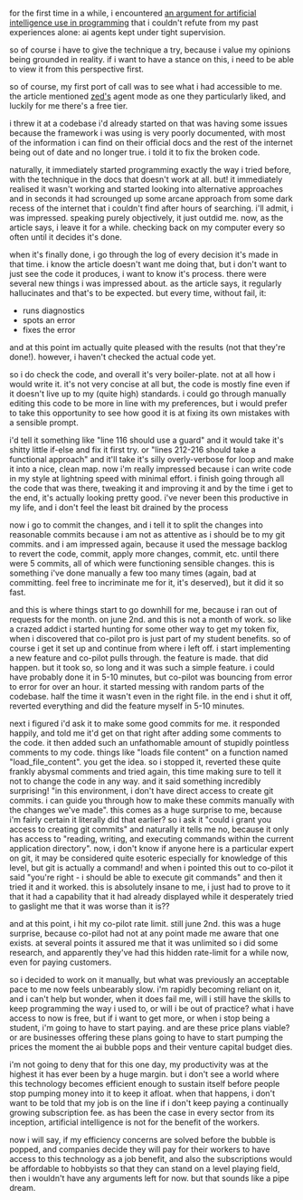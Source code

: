 for the first time in a while, i encountered [an argument for artificial intelligence use in programming](https://fly.io/blog/youre-all-nuts) that i couldn't refute from my past experiences alone: ai agents kept under tight supervision.

so of course i have to give the technique a try, because i value my opinions being grounded in reality. if i want to have a stance on this, i need to be able to view it from this perspective first.

so of course, my first port of call was to see what i had accessible to me. the article mentioned [zed's](https://zed.dev) agent mode as one they particularly liked, and luckily for me there's a free tier.

i threw it at a codebase i'd already started on that was having some issues because the framework i was using is very poorly documented, with most of the information i can find on their official docs and the rest of the internet being out of date and no longer true. i told it to fix the broken code.

naturally, it immediately started programming exactly the way i tried before, with the technique in the docs that doesn't work at all. but! it immediately realised it wasn't working and started looking into alternative approaches and in seconds it had scrounged up some arcane approach from some dark recess of the internet that i couldn't find after hours of searching. i'll admit, i was impressed. speaking purely objectively, it just outdid me. now, as the article says, i leave it for a while. checking back on my computer every so often until it decides it's done.

when it's finally done, i go through the log of every decision it's made in that time. i know the article doesn't want me doing that, but i don't want to just see the code it produces, i want to know it's process. there were several new things i was impressed about. as the article says, it regularly hallucinates and that's to be expected. but every time, without fail, it:

- runs diagnostics
- spots an error
- fixes the error

and at this point im actually quite pleased with the results (not that they're done!). however, i haven't checked the actual code yet.

so i do check the code, and overall it's very boiler-plate. not at all how i would write it. it's not very concise at all but, the code is mostly fine even if it doesn't live up to my (quite high) standards. i could go through manually editing this code to be more in line with my preferences, but i would prefer to take this opportunity to see how good it is at fixing its own mistakes with a sensible prompt.

i'd tell it something like "line 116 should use a guard" and it would take it's shitty little if-else and fix it first try. or "lines 212-216 should take a functional approach" and it'll take it's silly overly-verbose for loop and make it into a nice, clean map. now i'm really impressed because i can write code in my style at lightning speed with minimal effort. i finish going through all the code that was there, tweaking it and improving it and by the time i get to the end, it's actually looking pretty good. i've never been this productive in my life, and i don't feel the least bit drained by the process

now i go to commit the changes, and i tell it to split the changes into reasonable commits because i am not as attentive as i should be to my git commits. and i am impressed again, because it used the message backlog to revert the code, commit, apply more changes, commit, etc. until there were 5 commits, all of which were functioning sensible changes. this is something i've done manually a few too many times (again, bad at committing. feel free to incriminate me for it, it's deserved), but it did it so fast.

and this is where things start to go downhill for me, because i ran out of requests for the month. on june 2nd. and this is not a month of work. so like a crazed addict i started hunting for some other way to get my token fix, when i discovered that co-pilot pro is just part of my student benefits. so of course i get it set up and continue from where i left off. i start implementing a new feature and co-pilot pulls through. the feature is made. that did happen. but it took so, so long and it was such a simple feature. i could have probably done it in 5-10 minutes, but co-pilot was bouncing from error to error for over an hour. it started messing with random parts of the codebase. half the time it wasn't even in the right file. in the end i shut it off, reverted everything and did the feature myself in 5-10 minutes.

next i figured i'd ask it to make some good commits for me. it responded happily, and told me it'd get on that right after adding some comments to the code. it then added such an unfathomable amount of stupidly pointless comments to my code. things like "loads file content" on a function named "load_file_content". you get the idea. so i stopped it, reverted these quite frankly abysmal comments and tried again, this time making sure to tell it not to change the code in any way. and it said something incredibly surprising! "in this environment, i don't have direct access to create git commits. i can guide you through how to make these commits manually with the changes we've made". this comes as a huge surprise to me, because i'm fairly certain it literally did that earlier? so i ask it "could i grant you access to creating git commits" and naturally it tells me no, because it only has access to "reading, writing, and executing commands within the current application directory". now, i don't know if anyone here is a particular expert on git, it may be considered quite esoteric especially for knowledge of this level, but git is actually a command! and when i pointed this out to co-pilot it said "you're right - i should be able to execute git commands" and then it tried it and it worked. this is absolutely insane to me, i just had to prove to it that it had a capability that it had already displayed while it desperately tried to gaslight me that it was worse than it is??

and at this point, i hit my co-pilot rate limit. still june 2nd. this was a huge surprise, because co-pilot had not at any point made me aware that one exists. at several points it assured me that it was unlimited so i did some research, and apparently they've had this hidden rate-limit for a while now, even for paying customers.

so i decided to work on it manually, but what was previously an acceptable pace to me now feels unbearably slow. i'm rapidly becoming reliant on it, and i can't help but wonder, when it does fail me, will i still have the skills to keep programming the way i used to, or will i be out of practice? what i have access to now is free, but if i want to get more, or when i stop being a student, i'm going to have to start paying. and are these price plans viable? or are businesses offering these plans going to have to start pumping the prices the moment the ai bubble pops and their venture capital budget dies.

i'm not going to deny that for this one day, my productivity was at the highest it has ever been by a huge margin. but i don't see a world where this technology becomes efficient enough to sustain itself before people stop pumping money into it to keep it afloat. when that happens, i don't want to be told that my job is on the line if i don't keep paying a continually growing subscription fee. as has been the case in every sector from its inception, artificial intelligence is not for the benefit of the workers.

now i will say, if my efficiency concerns are solved before the bubble is popped, and companies decide they will pay for their workers to have access to this technology as a job benefit, and also the subscriptions would be affordable to hobbyists so that they can stand on a level playing field, then i wouldn't have any arguments left for now. but that sounds like a pipe dream.
